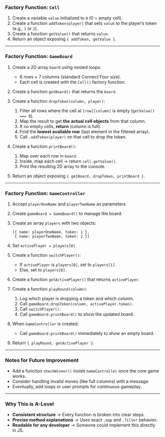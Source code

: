 ### **Factory Function: `Cell`**

1. Create a variable `value` initialized to `0` (0 = empty cell).
2. Create a function `addToken(player)` that sets `value` to the player’s token (e.g., `1` or `2`).
3. Create a function `getValue()` that returns `value`.
4. Return an object exposing `{ addToken, getValue }`.

---

### **Factory Function: `GameBoard`**

1. Create a 2D array `board` using nested loops:

   * 6 rows × 7 columns (standard Connect Four size).
   * Each cell is created with the `Cell()` factory function.

2. Create a function `getBoard()` that returns the `board`.

3. Create a function `dropToken(column, player)`:

   1. Filter all rows where the cell at `[row][column]` is empty (`getValue() === 0`).
   2. Map the result to get **the actual cell objects** from that column.
   3. If no empty cells, **return** (column is full).
   4. Find the **lowest available row** (last element in the filtered array).
   5. Call `.addToken(player)` on that cell to drop the token.

4. Create a function `printBoard()`:

   1. Map over each row in `board`.
   2. Inside, map each cell → return `cell.getValue()`.
   3. Print the resulting 2D array to the console.

5. Return an object exposing `{ getBoard, dropToken, printBoard }`.

---

### **Factory Function: `GameController`**

1. Accept `playerOneName` and `playerTwoName` as parameters.

2. Create `gameBoard = GameBoard()` to manage the board.

3. Create an array `players` with two objects:

   ```
   [{ name: playerOneName, token: 1 },
    { name: playerTwoName, token: 2 }]
   ```

4. Set `activePlayer = players[0]`.

5. Create a function `switchPlayer()`:

   * If `activePlayer` is `players[0]`, set to `players[1]`.
   * Else, set to `players[0]`.

6. Create a function `getActivePlayer()` that returns `activePlayer`.

7. Create a function `playRound(column)`:

   1. Log which player is dropping a token and which column.
   2. Call `gameBoard.dropToken(column, activePlayer.token)`.
   3. Call `switchPlayer()`.
   4. Call `gameBoard.printBoard()` to show the updated board.

8. When `GameController` is created:

   * Call `gameBoard.printBoard()` immediately to show an empty board.

9. Return `{ playRound, getActivePlayer }`.

---

### **Notes for Future Improvement**

* Add a function `checkWinner()` inside `GameController` once the core game works.
* Consider handling invalid moves (like full columns) with a message.
* Eventually, add loops or user prompts for continuous gameplay.

---

### **Why This is A-Level**

* **Consistent structure** → Every function is broken into clear steps.
* **Precise method explanations** → Uses exact `.map` and `.filter` behavior.
* **Readable for any developer** → Someone could implement this directly in JS.




